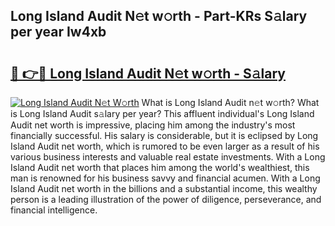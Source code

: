## Long Island Audit N𝚎t w𝚘rth - Part-KRs S𝚊lary per year Iw4xb

# <h2><a href="http://gc3n3da.nevu.top/?p=Long+Island+Audit">🔗 👉🔴 Long Island Audit N𝚎t w𝚘rth - S𝚊lary</a></h2>

[![Long Island Audit N𝚎t W𝚘rth](https://i.imgur.com/Oavwk0R.jpeg)](http://gc3n3da.nevu.top/?p=Long+Island+Audit)
What is Long Island Audit n𝚎t w𝚘rth? What is Long Island Audit s𝚊lary per year?
This affluent individual's Long Island Audit net worth is impressive, placing him among the industry's most financially successful. His salary is considerable, but it is eclipsed by Long Island Audit net worth, which is rumored to be even larger as a result of his various business interests and valuable real estate investments. With a Long Island Audit net worth that places him among the world's wealthiest, this man is renowned for his business savvy and financial acumen. With a Long Island Audit net worth in the billions and a substantial income, this wealthy person is a leading illustration of the power of diligence, perseverance, and financial intelligence.
